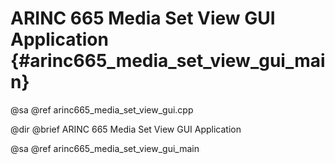 # ARINC 665 Media Set View GUI Application {#arinc665_media_set_view_gui_main}

@sa @ref arinc665_media_set_view_gui.cpp

@dir
@brief ARINC 665 Media Set View GUI Application

@sa @ref arinc665_media_set_view_gui_main

